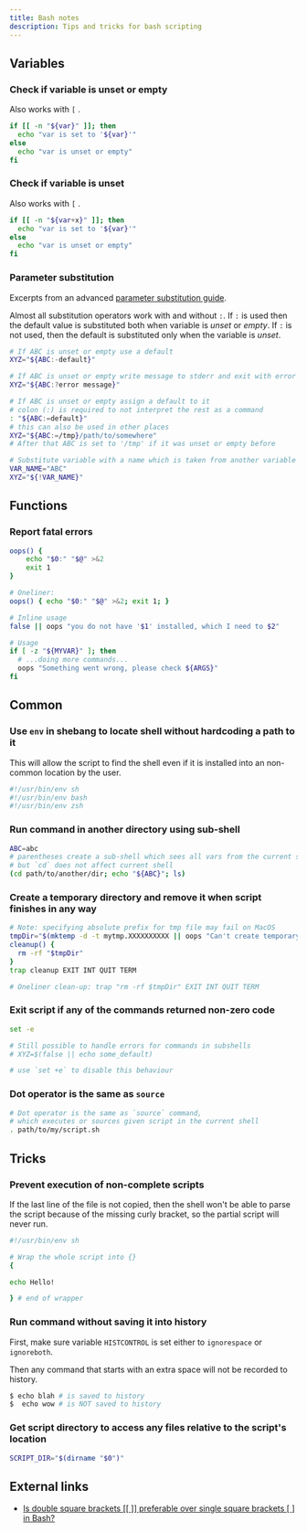 ```yaml
---
title: Bash notes
description: Tips and tricks for bash scripting
---
```


## Variables

### Check if variable is unset or empty

Also works with `[` .

```bash
if [[ -n "${var}" ]]; then
  echo "var is set to '${var}'"
else
  echo "var is unset or empty"
fi
```

### Check if variable is unset

Also works with `[` .

```bash
if [[ -n "${var+x}" ]]; then
  echo "var is set to '${var}'"
else
  echo "var is unset or empty"
fi
```

### Parameter substitution

Excerpts from an advanced [parameter substitution guide](https://tldp.org/LDP/abs/html/parameter-substitution.html).

Almost all substitution operators work with and without `:`. If `:` is used then the default value is substituted both when variable is *unset* or *empty*. If `:` is not used, then the default is substituted only when the variable is *unset*.

```bash
# If ABC is unset or empty use a default
XYZ="${ABC:-default}"

# If ABC is unset or empty write message to stderr and exit with error
XYZ="${ABC:?error message}"

# If ABC is unset or empty assign a default to it
# colon (:) is required to not interpret the rest as a command
: "${ABC:=default}"
# this can also be used in other places
XYZ="${ABC:=/tmp}/path/to/somewhere"
# After that ABC is set to '/tmp' if it was unset or empty before

# Substitute variable with a name which is taken from another variable
VAR_NAME="ABC"
XYZ="${!VAR_NAME}"
```

## Functions

### Report fatal errors

```bash
oops() {
    echo "$0:" "$@" >&2
    exit 1
}

# Oneliner:
oops() { echo "$0:" "$@" >&2; exit 1; }

# Inline usage
false || oops "you do not have '$1' installed, which I need to $2"

# Usage
if [ -z "${MYVAR}" ]; then
  # ...doing more commands...
  oops "Something went wrong, please check ${ARGS}"
fi
```

## Common

### Use `env` in shebang to locate shell without hardcoding a path to it

This will allow the script to find the shell even if it is installed into an non-common location by the user.

```bash
#!/usr/bin/env sh
#!/usr/bin/env bash
#!/usr/bin/env zsh
```

### Run command in another directory using sub-shell

```bash
ABC=abc
# parentheses create a sub-shell which sees all vars from the current shell
# but `cd` does not affect current shell
(cd path/to/another/dir; echo "${ABC}"; ls)
```

### Create a temporary directory and remove it when script finishes in any way

```bash
# Note: specifying absolute prefix for tmp file may fail on MacOS
tmpDir="$(mktemp -d -t mytmp.XXXXXXXXXX || oops "Can't create temporary directory")"
cleanup() {
  rm -rf "$tmpDir"
}
trap cleanup EXIT INT QUIT TERM

# Oneliner clean-up: trap "rm -rf $tmpDir" EXIT INT QUIT TERM
```

### Exit script if any of the commands returned non-zero code

```bash
set -e

# Still possible to handle errors for commands in subshells
# XYZ=$(false || echo some_default)

# use `set +e` to disable this behaviour
```

### Dot operator is the same as `source`

```bash
# Dot operator is the same as `source` command,
# which executes or sources given script in the current shell
. path/to/my/script.sh
```

## Tricks

### Prevent execution of non-complete scripts

If the last line of the file is not copied, then the shell won't be able to parse the script because of the missing curly bracket, so the partial script will never run.

```bash
#!/usr/bin/env sh

# Wrap the whole script into {}
{

echo Hello!

} # end of wrapper
```

### Run command without saving it into history

First, make sure variable `HISTCONTROL` is set either to `ignorespace` or `ignoreboth`.

Then any command that starts with an extra space will not be recorded to history.

```bash
$ echo blah # is saved to history
$  echo wow # is NOT saved to history
```

### Get script directory to access any files relative to the script's location

```bash
SCRIPT_DIR="$(dirname "$0")"
```

## External links

- [Is double square brackets [[ ]] preferable over single square brackets [ ] in Bash?](https://stackoverflow.com/a/47576482)
